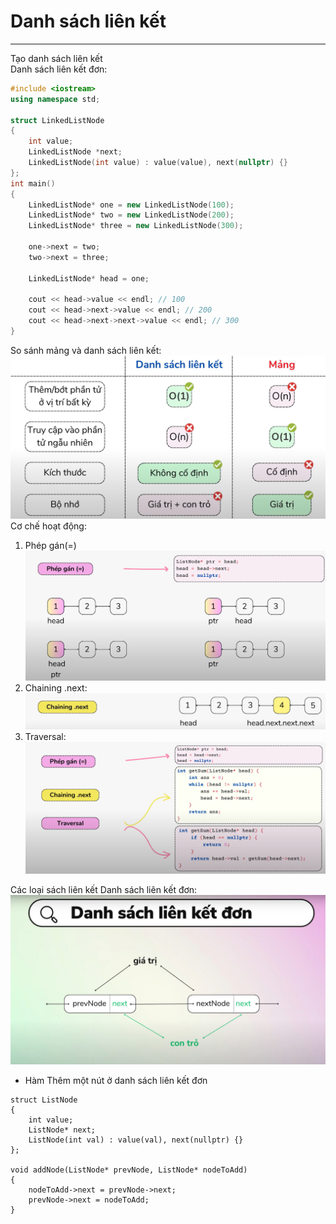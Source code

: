 # Danh sách liên kết  
***
Tạo danh sách liên kết  
Danh sách liên kết đơn:  
```cpp
#include <iostream>
using namespace std;

struct LinkedListNode
{
    int value;
    LinkedListNode *next;
    LinkedListNode(int value) : value(value), next(nullptr) {}
};
int main()
{
    LinkedListNode* one = new LinkedListNode(100);
    LinkedListNode* two = new LinkedListNode(200);
    LinkedListNode* three = new LinkedListNode(300);

    one->next = two;
    two->next = three;

    LinkedListNode* head = one;

    cout << head->value << endl; // 100
    cout << head->next->value << endl; // 200
    cout << head->next->next->value << endl; // 300
}
```
So sánh mảng và danh sách liên kết:  
![So_Sanh](So_Sanh.png)  
Cơ chế hoạt động:  
1. Phép gán(=)
![Phep_Gan](Phep_Gan.png)  
2. Chaining .next:
![Chaining.next](Chaining.next.png)  
3. Traversal:
![Traversal](Traversal.png)  

Các loại sách liên kết
Danh sách liên kết đơn:
![Don](Danh_Sach_Lien_Ket_Don.png)
- Hàm Thêm một nút ở danh sách liên kết đơn
```ccp
struct ListNode
{
    int value;
    ListNode* next;
    ListNode(int val) : value(val), next(nullptr) {}
};

void addNode(ListNode* prevNode, ListNode* nodeToAdd)
{
    nodeToAdd->next = prevNode->next;
    prevNode->next = nodeToAdd;
}
```
   


